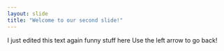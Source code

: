 ```yaml
---
layout: slide
title: "Welcome to our second slide!"
---
```

I just edited this text again funny stuff here
Use the left arrow to go back!
